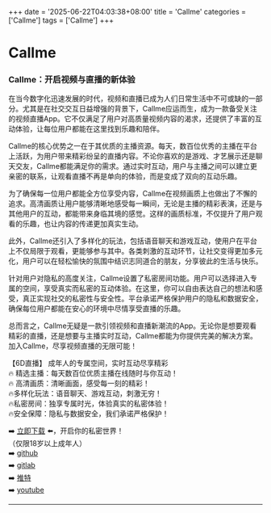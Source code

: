+++
date = '2025-06-22T04:03:38+08:00'
title = 'Callme'
categories = ['Callme']
tags = ['Callme']
+++

# Callme

### Callme：开启视频与直播的新体验

在当今数字化迅速发展的时代，视频和直播已成为人们日常生活中不可或缺的一部分。尤其是在社交交互日益增强的背景下，Callme应运而生，成为一款备受关注的视频直播App。它不仅满足了用户对高质量视频内容的渴求，还提供了丰富的互动体验，让每位用户都能在这里找到乐趣和陪伴。

Callme的核心优势之一在于其优质的主播资源。每天，数百位优秀的主播在平台上活跃，为用户带来精彩纷呈的直播内容。不论你喜欢的是游戏、才艺展示还是聊天交友，Callme都能满足你的需求。通过实时互动，用户与主播之间可以建立更亲密的联系，让观看直播不再是单向的体验，而是变成了双向的互动乐趣。

为了确保每一位用户都能全方位享受内容，Callme在视频画质上也做出了不懈的追求。高清画质让用户能够清晰地感受每一瞬间，无论是主播的精彩表演，还是与其他用户的互动，都能带来身临其境的感觉。这样的画质标准，不仅提升了用户观看的乐趣，也让内容的传递更加真实生动。

此外，Callme还引入了多样化的玩法，包括语音聊天和游戏互动，使用户在平台上不仅局限于观看，更能够参与其中。各类刺激的互动环节，让社交变得更加多元化，用户可以在轻松愉快的氛围中结识志同道合的朋友，分享彼此的生活与快乐。

针对用户对隐私的高度关注，Callme设置了私密房间功能。用户可以选择进入专属的空间，享受真实而私密的互动体验。在这里，你可以自由表达自己的想法和感受，真正实现社交的私密性与安全性。平台承诺严格保护用户的隐私和数据安全，确保每位用户都能在安心的环境中尽情享受直播的乐趣。

总而言之，Callme无疑是一款引领视频和直播新潮流的App。无论你是想要观看精彩的直播，还是想要与主播实时互动，Callme都能为你提供完美的解决方案。加入Callme，尽享视频直播的无限可能！

【6D直播】
成年人的专属空间，实时互动尽享精彩  
🔥 精选主播：每天数百位优质主播在线随时与你互动！  
🔥 高清画质：清晰画面，感受每一刻的精彩！  
🔥多样化玩法：语音聊天、游戏互动，刺激无穷！  
🔥私密房间：独享专属时光，体验真实的私密体验！  
🔥安全保障：隐私与数据安全，我们承诺严格保护！  

➡️ [立即下载](https://down123.s3.ap-east-1.amazonaws.com/down/down.html?channelCode=blog) ⬅️，开启你的私密世界！  
（仅限18岁以上成年人）  
➡️ [github](https://aldult-live.github.io/)  
➡️ [gitlab](https://seo-09598d.gitlab.io/)  
➡️ [推特](https://x.com/wegame33)  
➡️ [youtube](https://www.youtube.com/@6Dlive)  

---
